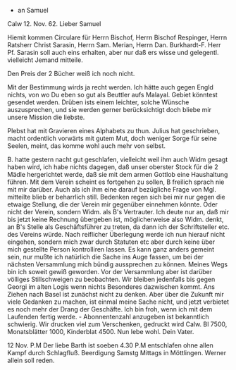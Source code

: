 + an Samuel

 Calw 12. Nov. 62.
Lieber Samuel

Hiemit kommen Circulare für Herrn Bischof, Herrn Bischof Respinger, Herrn Ratsherr Christ Sarasin, Herrn Sam. Merian, Herrn Dan. Burkhardt-F. Herr Pf. Sarasin soll auch eins erhalten, aber nur daß ers wisse und gelegentl. vielleicht Jemand mitteile.

Den Preis der 2 Bücher weiß ich noch nicht.

Mit der Bestimmung wirds ja recht werden. Ich hätte auch gegen Engld nichts, von wo Du eben so gut als Beuttler aufs Malayal. Gebiet könntest gesendet werden. Drüben ists einem leichter, solche Wünsche auszusprechen, und sie werden gerner berücksichtigt doch bliebe mir unsere Mission die liebste.

Plebst hat mit Gravieren eines Alphabets zu thun. Julius hat geschrieben, macht ordentlich vorwärts mit gutem Mut, doch weniger Sorge für seine Seelen, meint, das komme wohl auch mehr von selbst.

B. hatte gestern nacht gut geschlafen, vielleicht weil ihm auch Widm gesagt haben wird, ich habe nichts dagegen, daß unser oberster Stock für die 2 Mädle hergerichtet werde, daß sie mit dem armen Gottlob eine Haushaltung führen. Mit dem Verein scheint es fortgehen zu sollen, B freilich sprach nie mit mir darüber. Auch als ich ihm eine darauf bezügliche Frage von Mgl. mitteilte blieb er beharrlich still. Bedenken regen sich bei mir nur gegen die etwaige Stellung, die der Verein mir gegenüber einnehmen könnte. Oder nicht der Verein, sondern Widm. als B's Vertrauter. Ich deute nur an, daß mir bis jetzt keine Rechnung übergeben ist, möglicherweise also Widm. denkt, an B's Stelle als Geschäftsführer zu treten, da dann ich der Schriftsteller etc. des Vereins würde. Nach reiflicher Überlegung werde ich nun hierauf nicht eingehen, sondern mich zwar durch Statuten etc aber durch keine über mich gestellte Person kontrolliren lassen. Es kann ganz anders gemeint sein, nur mußte ich natürlich die Sache ins Auge fassen, um bei der nächsten Versammlung mich bündig aussprechen zu können. Meines Wegs bin ich soweit gewiß geworden. Vor der Versammlung aber ist darüber völliges Stillschweigen zu beobachten. Wir bleiben jedenfalls bis gegen Georgi im alten Logis wenn nichts Besonderes dazwischen kommt. Ans Ziehen nach Basel ist zunächst nicht zu denken. Aber über die Zukunft mir viele Gedanken zu machen, ist einmal meine Sache nicht, und jetzt verbietet es noch mehr der Drang der Geschäfte. Ich bin froh, wenn ich mit dem Laufenden fertig werde. - Abonnentenzahl anzugeben ist bekanntlich schwierig. Wir drucken viel zum Verschenken, gedruckt wird Calw. Bl 7500, Monatsblätter 1000, Kinderblat 4500. Nun lebe wohl.
 Dein Vater.

12 Nov. P.M Der liebe Barth ist soeben 4.30 P.M entschlafen ohne allen Kampf durch Schlagfluß. Beerdigung Samstg Mittags in Möttlingen. Werner allein soll reden.

